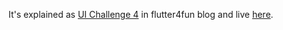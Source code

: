 It's explained as [UI Challenge 4](https://flutter4fun.com/ui-challenge-4/) in flutter4fun blog and live [here](https://flutter4fun.github.io/ui_challenge_4_live/#/).
